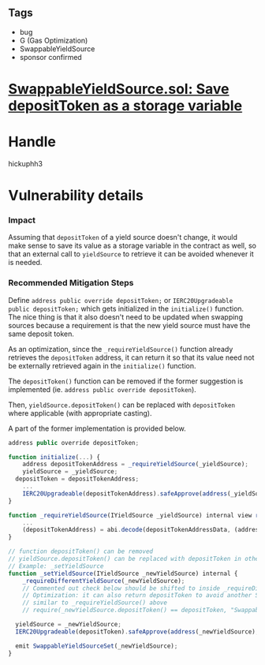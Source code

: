 ## Tags

- bug
- G (Gas Optimization)
- SwappableYieldSource
- sponsor confirmed

# [SwappableYieldSource.sol: Save depositToken as a storage variable](https://github.com/code-423n4/2021-07-pooltogether-findings/issues/26) 

# Handle

hickuphh3


# Vulnerability details

### Impact

Assuming that `depositToken` of a yield source doesn't change, it would make sense to save its value as a storage variable in the contract as well, so that an external call to `yieldSource` to retrieve it can be avoided whenever it is needed.

### Recommended Mitigation Steps

Define `address public override depositToken;` or `IERC20Upgradeable public depositToken;` which gets initialized in the `initialize()` function. The nice thing is that it also doesn't need to be updated when swapping sources because a requirement is that the new yield source must have the same deposit token.

As an optimization, since the `_requireYieldSource()` function already retrieves the `depositToken` address, it can return it so that its value need not be externally retrieved again in the `initialize()` function.

The `depositToken()` function can be removed if the former suggestion is implemented (ie. `address public override depositToken`).

Then, `yieldSource.depositToken()` can be replaced with `depositToken` where applicable (with appropriate casting).

A part of the former implementation is provided below.

```jsx
address public override depositToken;

function initialize(...) {
	address depositTokenAddress = _requireYieldSource(_yieldSource);
	yieldSource = _yieldSource;
  depositToken = depositTokenAddress;
	...
	IERC20Upgradeable(depositTokenAddress).safeApprove(address(_yieldSource), type(uint256).max);
}

function _requireYieldSource(IYieldSource _yieldSource) internal view returns (address depositTokenAddress) {
	...
	(depositTokenAddress) = abi.decode(depositTokenAddressData, (address));
}

// function depositToken() can be removed
// yieldSource.depositToken() can be replaced with depositToken in other functions
// Example: _setYieldSource
function _setYieldSource(IYieldSource _newYieldSource) internal {
	_requireDifferentYieldSource(_newYieldSource);
	// Commented out check below should be shifted to inside _requireDifferentYieldSource()
	// Optimization: it can also return depositToken to avoid another SLOAD
	// similar to _requireYieldSource() above
	// require(_newYieldSource.depositToken() == depositToken, "SwappableYieldSource/different-deposit-token");

  yieldSource = _newYieldSource;
  IERC20Upgradeable(depositToken).safeApprove(address(_newYieldSource), type(uint256).max);

  emit SwappableYieldSourceSet(_newYieldSource);
}
```

